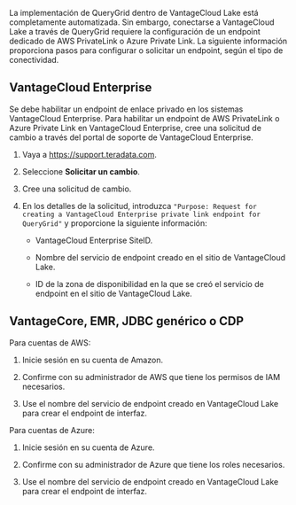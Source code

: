 La implementación de QueryGrid dentro de VantageCloud Lake está completamente automatizada. Sin embargo, conectarse a VantageCloud Lake a través de QueryGrid requiere la configuración de un endpoint dedicado de AWS PrivateLink o Azure Private Link. La siguiente información proporciona pasos para configurar o solicitar un endpoint, según el tipo de conectividad.

VantageCloud Enterprise
-----------------------

Se debe habilitar un endpoint de enlace privado en los sistemas VantageCloud Enterprise. Para habilitar un endpoint de AWS PrivateLink o Azure Private Link en VantageCloud Enterprise, cree una solicitud de cambio a través del portal de soporte de VantageCloud Enterprise.

1.  Vaya a <https://support.teradata.com>.

2.  Seleccione **Solicitar un cambio**.

3.  Cree una solicitud de cambio.

4.  En los detalles de la solicitud, introduzca `"Purpose: Request for creating a VantageCloud Enterprise private link endpoint for QueryGrid"` y proporcione la siguiente información:

    -   VantageCloud Enterprise SiteID.

    -   Nombre del servicio de endpoint creado en el sitio de VantageCloud Lake.

    -   ID de la zona de disponibilidad en la que se creó el servicio de endpoint en el sitio de VantageCloud Lake.

VantageCore, EMR, JDBC genérico o CDP
-------------------------------------

Para cuentas de AWS:

1.  Inicie sesión en su cuenta de Amazon.

2.  Confirme con su administrador de AWS que tiene los permisos de IAM necesarios.

3.  Use el nombre del servicio de endpoint creado en VantageCloud Lake para crear el endpoint de interfaz.

Para cuentas de Azure:

1.  Inicie sesión en su cuenta de Azure.

2.  Confirme con su administrador de Azure que tiene los roles necesarios.

3.  Use el nombre del servicio de endpoint creado en VantageCloud Lake para crear el endpoint de interfaz.

